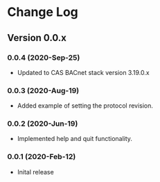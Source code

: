# Change Log

## Version 0.0.x

### 0.0.4 (2020-Sep-25)

- Updated to CAS BACnet stack version 3.19.0.x

### 0.0.3 (2020-Aug-19)

- Added example of setting the protocol revision.

### 0.0.2 (2020-Jun-19)

- Implemented help and quit functionality.

### 0.0.1 (2020-Feb-12)

- Inital release
